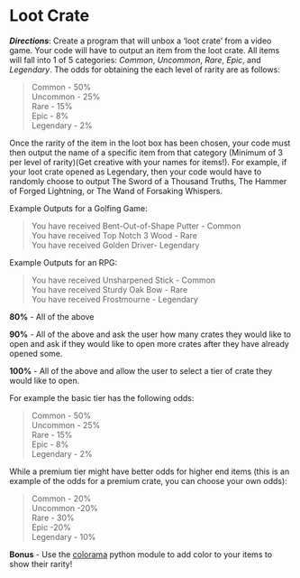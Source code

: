 # Loot Crate

***Directions***: Create a program that will unbox a ‘loot crate’ from a video game. Your code will have to output an item from the loot crate. All items will fall into 1 of 5 categories: *Common*, *Uncommon*, *Rare*, *Epic*, and *Legendary*. The odds for obtaining the each level of rarity are as follows:

> Common - 50%  
> Uncommon - 25%  
> Rare - 15%  
> Epic - 8%  
> Legendary - 2%

Once the rarity of the item in the loot box has been chosen, your code must then output the name of a specific item from that category (Minimum of 3 per level of rarity)(Get creative with your names for items!). For example, if your loot crate opened as Legendary, then your code would have to randomly choose to output The Sword of a Thousand Truths, The Hammer of Forged Lightning, or The Wand of Forsaking Whispers.


Example Outputs for a Golfing Game:  

> You have received Bent-Out-of-Shape Putter - Common  
> You have received Top Notch 3 Wood - Rare  
> You have received Golden Driver- Legendary  

Example Outputs for an RPG:

> You have received Unsharpened Stick - Common  
> You have received Sturdy Oak Bow - Rare  
>You have received Frostmourne - Legendary  

**80%** - All of the above

**90%** - All of the above and ask the user how many crates they would like to open and ask if they would like to open more crates after they have already opened some.

**100%** - All of the above and allow the user to select a tier of crate they would like to open.  

For example the basic tier has the following odds: 
> Common - 50%  
> Uncommon - 25%  
> Rare - 15%  
> Epic - 8%  
> Legendary - 2%  

While a premium tier might have better odds for higher end items (this is an example of the odds for a premium crate, you can choose your own odds):
> Common - 20%  
> Uncommon -20%  
> Rare - 30%  
> Epic -20%  
> Legendary - 10%

**Bonus** - Use the [colorama](https://pypi.org/project/colorama/) python module to add color to your items to show their rarity!


